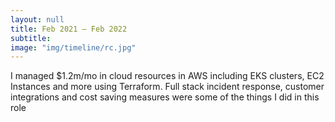 ```yaml
---
layout: null
title: Feb 2021 – Feb 2022
subtitle:
image: "img/timeline/rc.jpg"
---
```

I managed $1.2m/mo in cloud resources in AWS including EKS clusters, EC2 Instances and more using Terraform. Full stack incident response, customer integrations and cost saving measures were some of the things I did in this role
